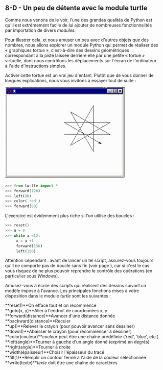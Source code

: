 ## 8-D - Un peu de détente avec le module turtle

Comme nous venons de le voir, l'une des grandes qualités de Python est
qu'il est extrêmement facile de lui ajouter de nombreuses
fonctionnalités par importation de divers *modules*.

Pour illustrer cela, et nous amuser un peu avec d'autres objets que des
nombres, nous allons explorer un module Python qui permet de réaliser
des « graphiques tortue », c'est-à-dire des dessins géométriques
correspondant à la piste laissée derrière elle par une petite « tortue »
virtuelle, dont nous contrôlons les déplacements sur l'écran de
l'ordinateur à l'aide d'instructions simples.

Activer cette tortue est un vrai jeu d'enfant. Plutôt que de vous donner
de longues explications, nous vous invitons à essayer tout de suite :



![](images/image6.png)





```python
>>> from turtle import *
>>> forward(120)
>>> left(90)
>>> color('red')
>>> forward(80)
```



L'exercice est évidemment plus riche si l'on utilise des boucles :



```python
>>> reset()
>>> a = 0
>>> while a <12:
     a = a +1
     forward(150)
     left(150)
```



Attention cependant : avant de lancer un tel script, assurez-vous
toujours qu'il ne comporte pas de boucle sans fin (voir page ), car si
c'est le cas vous risquez de ne plus pouvoir reprendre le contrôle des
opérations (en particulier sous *Windows*).

Amusez-vous à écrire des scripts qui réalisent des dessins suivant un
modèle imposé à l'avance. Les principales fonctions mises à votre
disposition dans le module *turtle* sont les suivantes :

**reset()**On efface tout et on recommence\
**goto(x, y)**Aller à l'endroit de coordonnées x, y\
**forward(distance)**Avancer d'une distance donnée\
**backward(distance)**Reculer\
**up()**Relever le crayon (pour pouvoir avancer sans dessiner)\
**down()**Abaisser le crayon (pour recommencer à dessiner)\
**color(couleur)***couleur* peut être une chaîne prédéfinie ('red',
'blue', etc.)\
**left(angle)**Tourner à gauche d'un angle donné (exprimé en degrés)\
**right(angle)**Tourner à droite\
**width(épaisseur)**Choisir l'épaisseur du tracé\
**fill(1)**Remplir un contour fermé à l'aide de la couleur sélectionnée\
**write(texte)***texte* doit être une chaîne de caractères

